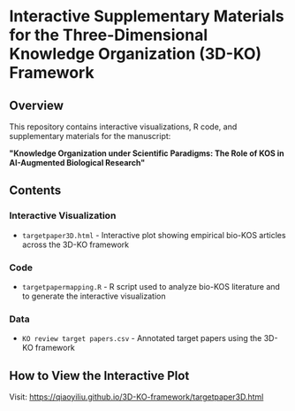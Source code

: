 # Interactive Supplementary Materials for the Three-Dimensional Knowledge Organization (3D-KO) Framework
## Overview
This repository contains interactive visualizations, R code, and supplementary materials for the manuscript:

**"Knowledge Organization under Scientific Paradigms: The Role of KOS in AI-Augmented Biological Research"**

## Contents

### Interactive Visualization
- `targetpaper3D.html` - Interactive plot showing empirical bio-KOS articles across the 3D-KO framework

### Code
- `targetpapermapping.R` - R script used to analyze bio-KOS literature and to generate the interactive visualization

### Data
- `KO review target papers.csv` - Annotated target papers using the 3D-KO framework

## How to View the Interactive Plot
Visit: https://qiaoyiliu.github.io/3D-KO-framework/targetpaper3D.html



